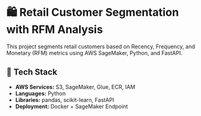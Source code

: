 # 🛍️ Retail Customer Segmentation with RFM Analysis

This project segments retail customers based on Recency, Frequency, and Monetary (RFM) metrics using AWS SageMaker, Python, and FastAPI.

## 🧩 Tech Stack
- **AWS Services:** S3, SageMaker, Glue, ECR, IAM  
- **Languages:** Python  
- **Libraries:** pandas, scikit-learn, FastAPI  
- **Deployment:** Docker + SageMaker Endpoint  
